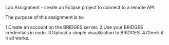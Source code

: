 Lab Assignment - create an Eclipse project to connect to a remote API.

The purpose of this assignment is to:

1.Create an account on the BRIDGES server.
2.Use your BRIDGES credentials in code.
3.Upload a simple visualization to BRIDGES.
4.Check if it all works.
